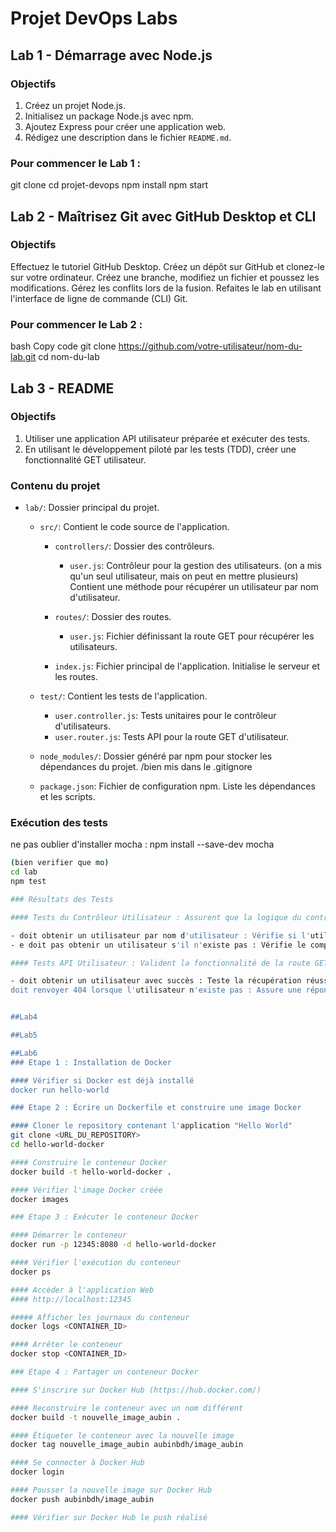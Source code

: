 # Projet DevOps Labs

## Lab 1 - Démarrage avec Node.js

### Objectifs
1. Créez un projet Node.js.
2. Initialisez un package Node.js avec npm.
3. Ajoutez Express pour créer une application web.
4. Rédigez une description dans le fichier `README.md`.

### Pour commencer le Lab 1 :
git clone
cd projet-devops
npm install
npm start

## Lab 2 - Maîtrisez Git avec GitHub Desktop et CLI

### Objectifs
Effectuez le tutoriel GitHub Desktop.
Créez un dépôt sur GitHub et clonez-le sur votre ordinateur.
Créez une branche, modifiez un fichier et poussez les modifications.
Gérez les conflits lors de la fusion.
Refaites le lab en utilisant l'interface de ligne de commande (CLI) Git.

### Pour commencer le Lab 2 :
bash
Copy code
git clone https://github.com/votre-utilisateur/nom-du-lab.git
cd nom-du-lab

## Lab 3 - README

### Objectifs

1. Utiliser une application API utilisateur préparée et exécuter des tests.
2. En utilisant le développement piloté par les tests (TDD), créer une fonctionnalité GET utilisateur.

### Contenu du projet

- `lab/`: Dossier principal du projet.

  - `src/`: Contient le code source de l'application.

    - `controllers/`: Dossier des contrôleurs.

      - `user.js`: Contrôleur pour la gestion des utilisateurs. (on a mis qu'un seul utilisateur, mais on peut en mettre plusieurs) Contient une méthode pour récupérer un utilisateur par nom d'utilisateur.

    - `routes/`: Dossier des routes.

      - `user.js`: Fichier définissant la route GET pour récupérer les utilisateurs.

    - `index.js`: Fichier principal de l'application. Initialise le serveur et les routes.

  - `test/`: Contient les tests de l'application.

    - `user.controller.js`: Tests unitaires pour le contrôleur d'utilisateurs.
    - `user.router.js`: Tests API pour la route GET d'utilisateur.

  - `node_modules/`: Dossier généré par npm pour stocker les dépendances du projet. /bien mis dans le .gitignore

  - `package.json`: Fichier de configuration npm. Liste les dépendances et les scripts.


### Exécution des tests

ne pas oublier d'installer mocha : npm install --save-dev mocha
```bash
(bien verifier que mo)
cd lab
npm test

### Résultats des Tests

#### Tests du Contrôleur Utilisateur : Assurent que la logique du contrôleur utilisateur fonctionne comme prévu.

- doit obtenir un utilisateur par nom d'utilisateur : Vérifie si l'utilisateur est récupéré avec succès.
- e doit pas obtenir un utilisateur s'il n'existe pas : Vérifie le comportement correct lorsque l'utilisateur n'est pas trouvé.

#### Tests API Utilisateur : Valident la fonctionnalité de la route GET utilisateur.

- doit obtenir un utilisateur avec succès : Teste la récupération réussie d'un utilisateur.
doit renvoyer 404 lorsque l'utilisateur n'existe pas : Assure une réponse 404 pour un utilisateur inexistant.


##Lab4

##Lab5

##Lab6
### Etape 1 : Installation de Docker

#### Vérifier si Docker est déjà installé
docker run hello-world

### Etape 2 : Écrire un Dockerfile et construire une image Docker

#### Cloner le repository contenant l'application "Hello World"
git clone <URL_DU_REPOSITORY>
cd hello-world-docker

#### Construire le conteneur Docker
docker build -t hello-world-docker .

#### Vérifier l'image Docker créée
docker images

### Etape 3 : Exécuter le conteneur Docker

#### Démarrer le conteneur
docker run -p 12345:8080 -d hello-world-docker

#### Vérifier l'exécution du conteneur
docker ps

#### Accéder à l'application Web
#### http://localhost:12345

##### Afficher les journaux du conteneur
docker logs <CONTAINER_ID>

#### Arrêter le conteneur
docker stop <CONTAINER_ID>

### Etape 4 : Partager un conteneur Docker

#### S'inscrire sur Docker Hub (https://hub.docker.com/)

#### Reconstruire le conteneur avec un nom différent
docker build -t nouvelle_image_aubin .

#### Étiqueter le conteneur avec la nouvelle image
docker tag nouvelle_image_aubin aubinbdh/image_aubin

#### Se connecter à Docker Hub
docker login

#### Pousser la nouvelle image sur Docker Hub
docker push aubinbdh/image_aubin

#### Vérifier sur Docker Hub le push réalisé